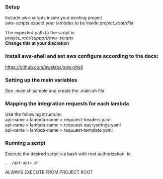 ### Setup
Include aws-scripts inside your existing project  
aws-scripts expect your lambdas to be inside *project_root/dist*  

The expected path to the script is:  
*project_root/support/aws-scripts*  
**Change this at your discretion**

### Install aws-shell and set aws configure according to the docs:
https://github.com/awslabs/aws-shell

### Setting up the main variables
See .main.sh.sample and create the .main.sh file

### Mapping the integration requests for each lambda
Use the following structure:  
api-name > lambda-name > requuest-headers.yaml  
api-name > lambda-name > requuest-querystrings.yaml  
api-name > lambda-name > requuest-template.yaml

### Running a script
Execute the desired script via bash with root authorization, ie:
```
. ./get-apis.sh
```

ALWAYS EXECUTE FROM PROJECT ROOT
